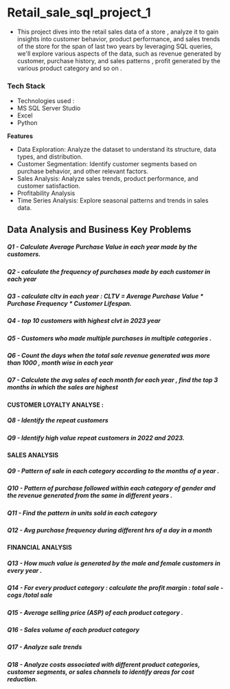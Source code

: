 
# Retail_sale_sql_project_1

- This project dives into the retail sales data of a store , analyze it to gain insights into customer behavior, product performance, and sales trends of the store for the span of last two years by  leveraging SQL queries, we'll explore various aspects of the data, such as revenue generated by customer, purchase history, and sales patterns , profit generated by the various product category and so on . 






### Tech Stack
- Technologies used : 
- MS SQL Server Studio 
- Excel 
- Python 



**Features**


- Data Exploration: Analyze the dataset to understand its structure, data types, and distribution.
- Customer Segmentation: Identify customer segments based on purchase behavior, and other relevant factors.
- Sales Analysis: Analyze sales trends, product performance, and customer satisfaction.
- Profitability Analysis
- Time Series Analysis: Explore seasonal patterns and trends in sales data.


## Data Analysis and Business Key Problems 

##### Q1 - Calculate Average Purchase Value in each year made by the customers. 
##### Q2 - calculate the frequency of purchases made by each customer in each year  
##### Q3 - calculate cltv in each year  : CLTV = Average Purchase Value * Purchase Frequency * Customer Lifespan.
##### Q4 - top 10 customers with highest clvt in 2023 year
##### Q5 - Customers who made multiple purchases in multiple categories . 
##### Q6 - Count the days when the total sale revenue generated was more than 1000 , month wise in each year  
##### Q7 - Calculate the avg sales of each month for each year , find the top 3 months in which the sales are highest 
 
**CUSTOMER LOYALTY ANALYSE :**
##### Q8 - Identify the repeat customers 
##### Q9 - Identify high value repeat customers in 2022 and 2023. 

**SALES ANALYSIS** 
##### Q9 - Pattern of sale in each category according to the months of a year . 
##### Q10 - Pattern of purchase followed within each category of gender and the revenue generated from the same in different years .
##### Q11 - Find the pattern in units sold in each category  
##### Q12 - Avg purchase frequency during different hrs of a day in a month

**FINANCIAL ANALYSIS** 
##### Q13 - How much value is generated by the male and female customers in every year .
##### Q14 - For every product category : calculate the profit margin : total sale - cogs /total sale 
##### Q15 - Average selling price (ASP) of each product category .
##### Q16 - Sales volume of each product category 
##### Q17 - Analyze sale trends 
##### Q18 - Analyze costs associated with different product categories, customer segments, or sales channels to identify areas for cost reduction.






